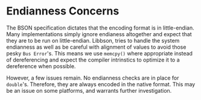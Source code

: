 # Endianness Concerns

The BSON specification dictates that the encoding format is in little-endian.
Many implementations simply ignore endianess altogether and expect that they are to be run on little-endian.
Libbson, tries to handle the system endianness as well as be careful with alignment of values to avoid those pesky `Bus Error`'s.
This means we use `memcpy()` where appropriate instead of dereferencing and expect the compiler intrinstics to optimize it to a dereference when possible.

However, a few issues remain.
No endianness checks are in place for `double`'s.
Therefore, they are always encoded in the native format.
This may be an issue on some platforms, and warrants further investigation.
